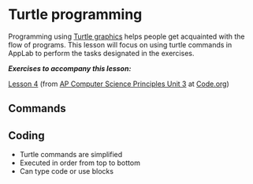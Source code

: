 # Turtle programming

Programming using [Turtle graphics](https://en.wikipedia.org/wiki/Turtle_graphics) helps people get acquainted with the flow of programs. This lesson will focus on using turtle commands in AppLab to perform the tasks designated in the exercises.

**_Exercises to accompany this lesson:_**

[Lesson 4](https://studio.code.org/s/csp3-2019/stage/4/puzzle/1) (from [AP Computer Science Principles Unit 3](https://studio.code.org/s/csp3-2019) at [Code.org](https://code.org))

## Commands



## Coding

* Turtle commands are simplified
* Executed in order from top to bottom
* Can type code or use blocks

